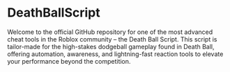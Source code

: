 # DeathBallScript
Welcome to the official GitHub repository for one of the most advanced cheat tools in the Roblox community – the Death Ball Script. This script is tailor-made for the high-stakes dodgeball gameplay found in Death Ball, offering automation, awareness, and lightning-fast reaction tools to elevate your performance beyond the competition.
